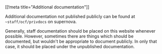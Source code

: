 [[!meta title="Additional documentation"]]

Additional documentation not published publicly can be found at
`~staff/ocf/privdocs` on supernova.

Generally, staff documentation should be placed on this website whenever
possible. However, sometimes there are things which should be documented, but
wouldn't be appropriate to document publicly. In only that case, it should be
placed under the unpublished documentation.
